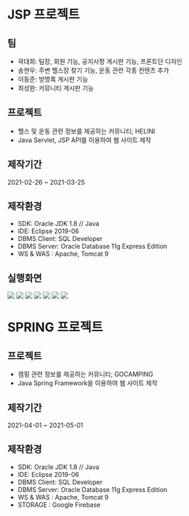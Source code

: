 # JSP 프로젝트

## 팀
- 곽대희: 팀장, 회원 기능, 공지사항 게시판 기능, 프론트단 디자인
- 송현우: 주변 헬스장 찾기 기능, 운동 관련 각종 컨텐츠 추가
- 이동준: 방명록 게시판 기능
- 최성완: 커뮤니티 게시판 기능

## 프로젝트
- 헬스 및 운동 관련 정보를 제공하는 커뮤니티; HELINI
- Java Servlet, JSP API를 이용하여 웹 사이트 제작

## 제작기간
2021-02-26 ~ 2021-03-25

## 제작환경
- SDK: Oracle JDK 1.8 // Java
- IDE: Eclipse 2019-06
- DBMS Client: SQL Developer
- DBMS Server: Oracle Database 11g Express Edition
- WS & WAS : Apache, Tomcat 9

## 실행화면
![](./jsp/images/1.png)
![](./jsp/images/2.png)
![](./jsp/images/3.png)
![](./jsp/images/4.png)
![](./jsp/images/5.png)
![](./jsp/images/6.png)
![](./jsp/images/7.png)


# SPRING 프로젝트

## 프로젝트
- 캠핑 관련 정보를 제공하는 커뮤니티; GOCAMPING
- Java Spring Framework을 이용하여 웹 사이트 제작

## 제작기간
2021-04-01 ~ 2021-05-01

## 제작환경
- SDK: Oracle JDK 1.8 // Java
- IDE: Eclipse 2019-06
- DBMS Client: SQL Developer
- DBMS Server: Oracle Database 11g Express Edition
- WS & WAS : Apache, Tomcat 9
- STORAGE : Google Firebase
